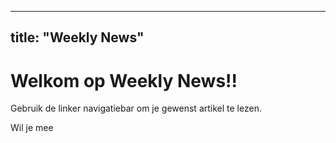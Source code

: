 
---
title: "Weekly News"
---

# Welkom op Weekly News!!

Gebruik de linker navigatiebar om je gewenst artikel te lezen.

Wil je mee